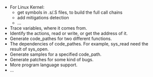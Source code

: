+ For Linux Kernel:
	+ get symbols in .s/.S files, to build the full call chains
	+ add mitigations detection
	+ ...
+ Trace variables, where it comes from.
+ Identify the actions, read or write, or get the address of it.
+ Generate code_pathes for two different functions.
+ The dependencies of code_pathes. For example, sys_read need the result of sys_open.
+ Generate samples for a specified code_path.
+ Generate patches for some kind of bugs.
+ More program language support.
+ ...

